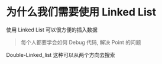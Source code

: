 # 为什么我们需要使用 Linked List

使用 Linked List 可以很方便的插入数据

> 每个人都要学会如何 Debug 代码, 解决 Point 的问题

Double-Linked_list 这种可以从两个方向去搜索